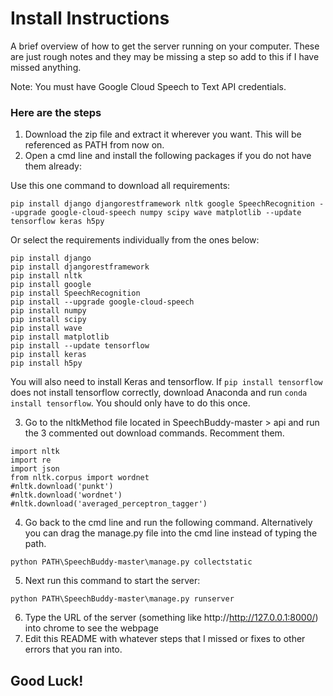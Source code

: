# Install Instructions
A brief overview of how to get the server running on your computer. These are just rough notes and they may be missing a step so add to 
this if I have missed anything.

Note: You must have Google Cloud Speech to Text API credentials. 

### Here are the steps
1. Download the zip file and extract it wherever you want. This will be referenced as PATH from now on.
2. Open a cmd line and install the following packages if you do not have them already:

Use this one command to download all requirements:
```
pip install django djangorestframework nltk google SpeechRecognition --upgrade google-cloud-speech numpy scipy wave matplotlib --update tensorflow keras h5py
```
Or select the requirements individually from the ones below:
```
pip install django
pip install djangorestframework
pip install nltk
pip install google
pip install SpeechRecognition
pip install --upgrade google-cloud-speech
pip install numpy
pip install scipy
pip install wave
pip install matplotlib
pip install --update tensorflow
pip install keras
pip install h5py
```
You will also need to install Keras and tensorflow. If ```pip install tensorflow``` does not install tensorflow correctly, download Anaconda and run ```conda install tensorflow```. You should only have to do this once.

3. Go to the nltkMethod file located in SpeechBuddy-master > api and run the 3 commented out download commands. Recomment them.
```
import nltk
import re
import json
from nltk.corpus import wordnet
#nltk.download('punkt')
#nltk.download('wordnet')
#nltk.download('averaged_perceptron_tagger')
```
4. Go back to the cmd line and run the following command. Alternatively you can drag the manage.py file into the cmd line 
instead of typing the path.
```
python PATH\SpeechBuddy-master\manage.py collectstatic
```
5. Next run this command to start the server:
```
python PATH\SpeechBuddy-master\manage.py runserver
```

6. Type the URL of the server (something like http://http://127.0.0.1:8000/) into chrome to see the webpage
7. Edit this README with whatever steps that I missed or fixes to other errors that you ran into.

## Good Luck!

